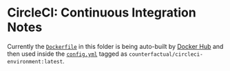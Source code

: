 # CircleCI: Continuous Integration Notes

Currently the [`Dockerfile`](./images/build/Dockerfile) in this folder is being auto-built by [Docker Hub](https://cloud.docker.com/u/counterfactual/repository/docker/counterfactual/circleci-environment/builds) and then used inside the [`config.yml`](./config.yml) tagged as `counterfactual/circleci-environment:latest`.
